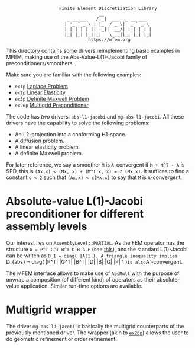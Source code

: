 ```
                    Finite Element Discretization Library
                                   __
                       _ __ ___   / _|  ___  _ __ ___
                      | '_ ` _ \ | |_  / _ \| '_ ` _ \
                      | | | | | ||  _||  __/| | | | | |
                      |_| |_| |_||_|   \___||_| |_| |_|
                               https://mfem.org
```

This directory contains some drivers reimplementing basic examples in MFEM,
making use of the Abs-Value-L(1)-Jacobi family of preconditioners/smoothers.

Make sure you are familiar with the following examples:
- `ex1p` [Laplace Problem](https://github.com/mfem/mfem/blob/master/examples/ex1p.cpp)
- `ex2p` [Linear Elasticity](https://github.com/mfem/mfem/blob/master/examples/ex2p.cpp)
- `ex3p` [Definite Maxwell Problem](https://github.com/mfem/mfem/blob/master/examples/ex3p.cpp)
- `ex26p` [Multigrid Preconditioner](https://github.com/mfem/mfem/blob/master/examples/ex26p.cpp)

The code has *two* drivers: `abs-l1-jacobi` and `mg-abs-l1-jacobi`. All these
drivers have the capability to solve the following problems:
- An L2-projection into a conforming H1-space.
- A diffusion problem.
- A linear elasticity problem.
- A definite Maxwell problem.

For later reference, we say a smoother `M` is `A`-convergent if `M + M^T - A` is
SPD, this is `(Ax,x) < (Mx, x) + (M^T x, x) = 2 (Mx,x)`. It suffices to find a
constant `c < 2` such that `(Ax,x) < c(Mx,x)` to say that `M` is `A`-convergent.

# Absolute-value L(1)-Jacobi preconditioner for different assembly levels

Our interest lies on `AssemblyLevel::PARTIAL`. As the FEM operator has the
structure `A = P^T G^T B^T D B G P` (see [this](https://mfem.org/performance/)),
and the standard L(1)-Jacobi can be writen as `D_1 = diag( |A|1 ). A triangle
inequality implies `D_{abs} = diag( |P^T| |G^T| |B^T| |D| |B| |G| |P| 1 )` is
also `A`-convergent.

The MFEM interface allows to make use of `AbsMult` with the purpose of unwrap a
composition (of different kind) of operators as their absolute-value
application. Similar run-time options are available.

# Multigrid wrapper

The driver `mg-abs-l1-jacobi` is basically the multigrid counterparts of the
previously mentioned driver. The wrapper (akin to
[`ex26p`](https://github.com/mfem/mfem/blob/master/examples/ex26p.cpp))
allows the user to do geometric refinement or order refinement.
